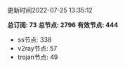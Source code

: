 更新时间2022-07-25 13:35:12

**总订阅: 73**
**总节点: 2796**
**有效节点: 444**
- ss节点: 338
- v2ray节点: 57
- trojan节点: 49
